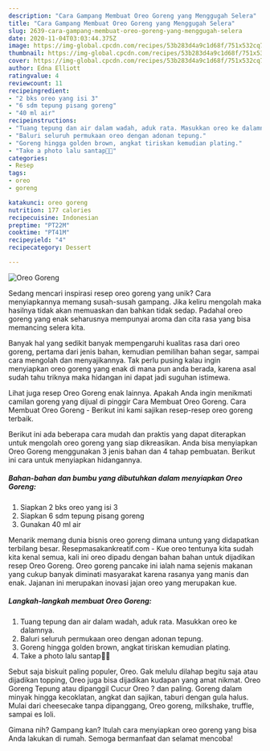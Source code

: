```yaml
---
description: "Cara Gampang Membuat Oreo Goreng yang Menggugah Selera"
title: "Cara Gampang Membuat Oreo Goreng yang Menggugah Selera"
slug: 2639-cara-gampang-membuat-oreo-goreng-yang-menggugah-selera
date: 2020-11-04T03:03:44.375Z
image: https://img-global.cpcdn.com/recipes/53b283d4a9c1d68f/751x532cq70/oreo-goreng-foto-resep-utama.jpg
thumbnail: https://img-global.cpcdn.com/recipes/53b283d4a9c1d68f/751x532cq70/oreo-goreng-foto-resep-utama.jpg
cover: https://img-global.cpcdn.com/recipes/53b283d4a9c1d68f/751x532cq70/oreo-goreng-foto-resep-utama.jpg
author: Edna Elliott
ratingvalue: 4
reviewcount: 11
recipeingredient:
- "2 bks oreo yang isi 3"
- "6 sdm tepung pisang goreng"
- "40 ml air"
recipeinstructions:
- "Tuang tepung dan air dalam wadah, aduk rata. Masukkan oreo ke dalamnya."
- "Baluri seluruh permukaan oreo dengan adonan tepung."
- "Goreng hingga golden brown, angkat tiriskan kemudian plating."
- "Take a photo lalu santap🍴😋"
categories:
- Resep
tags:
- oreo
- goreng

katakunci: oreo goreng 
nutrition: 177 calories
recipecuisine: Indonesian
preptime: "PT22M"
cooktime: "PT41M"
recipeyield: "4"
recipecategory: Dessert

---
```



![Oreo Goreng](https://img-global.cpcdn.com/recipes/53b283d4a9c1d68f/751x532cq70/oreo-goreng-foto-resep-utama.jpg)

Sedang mencari inspirasi resep oreo goreng yang unik? Cara menyiapkannya memang susah-susah gampang. Jika keliru mengolah maka hasilnya tidak akan memuaskan dan bahkan tidak sedap. Padahal oreo goreng yang enak seharusnya mempunyai aroma dan cita rasa yang bisa memancing selera kita.

Banyak hal yang sedikit banyak mempengaruhi kualitas rasa dari oreo goreng, pertama dari jenis bahan, kemudian pemilihan bahan segar, sampai cara mengolah dan menyajikannya. Tak perlu pusing kalau ingin menyiapkan oreo goreng yang enak di mana pun anda berada, karena asal sudah tahu triknya maka hidangan ini dapat jadi suguhan istimewa.

Lihat juga resep Oreo Goreng enak lainnya. Apakah Anda ingin menikmati camilan goreng yang dijual di pinggir Cara Membuat Oreo Goreng. Cara Membuat Oreo Goreng - Berikut ini kami sajikan resep-resep oreo goreng terbaik.


Berikut ini ada beberapa cara mudah dan praktis yang dapat diterapkan untuk mengolah oreo goreng yang siap dikreasikan. Anda bisa menyiapkan Oreo Goreng menggunakan 3 jenis bahan dan 4 tahap pembuatan. Berikut ini cara untuk menyiapkan hidangannya.

<!--inarticleads1-->

##### Bahan-bahan dan bumbu yang dibutuhkan dalam menyiapkan Oreo Goreng:

1. Siapkan 2 bks oreo yang isi 3
1. Siapkan 6 sdm tepung pisang goreng
1. Gunakan 40 ml air


Menarik memang dunia bisnis oreo goreng dimana untung yang didapatkan terbilang besar. Resepmasakankreatif.com - Kue oreo tentunya kita sudah kita kenal semua, kali ini oreo dipadu dengan bahan bahan untuk dijadikan resep Oreo Goreng. Oreo goreng pancake ini ialah nama sejenis makanan yang cukup banyak diminati masyarakat karena rasanya yang manis dan enak. Jajanan ini merupakan inovasi jajan oreo yang merupakan kue. 

<!--inarticleads2-->

##### Langkah-langkah membuat Oreo Goreng:

1. Tuang tepung dan air dalam wadah, aduk rata. Masukkan oreo ke dalamnya.
1. Baluri seluruh permukaan oreo dengan adonan tepung.
1. Goreng hingga golden brown, angkat tiriskan kemudian plating.
1. Take a photo lalu santap🍴😋


Sebut saja biskuit paling populer, Oreo. Gak melulu dilahap begitu saja atau dijadikan topping, Oreo juga bisa dijadikan kudapan yang amat nikmat. Oreo Goreng Tepung atau dipanggil Cucur Oreo ? dan paling. Goreng dalam minyak hingga kecoklatan, angkat dan sajikan, taburi dengan gula halus. Mulai dari cheesecake tanpa dipanggang, Oreo goreng, milkshake, truffle, sampai es loli. 

Gimana nih? Gampang kan? Itulah cara menyiapkan oreo goreng yang bisa Anda lakukan di rumah. Semoga bermanfaat dan selamat mencoba!
